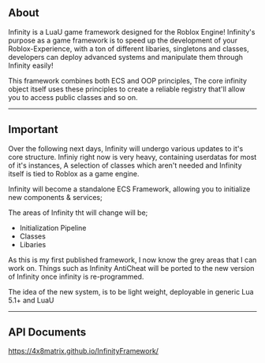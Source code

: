 ## About
Infinity is a LuaU game framework designed for the Roblox Engine! Infinity's purpose as a game framework is to speed up the development of your Roblox-Experience, with a ton of different libaries, singletons and classes, developers can deploy advanced systems and manipulate them through Infinity easily!

This framework combines both ECS and OOP principles, The core infinity object itself uses these principles to create a reliable registry that'll allow you to access public classes and so on.

------------------------------------

## Important
Over the following next days, Infinity will undergo various updates to it's core structure. 
Infiniy right now is very heavy, containing userdatas for most of it's instances, A selection of classes which aren't needed and Infinity itself is tied to Roblox as a game engine.

Infinity will become a standalone ECS Framework, allowing you to initialize new components & services; 

The areas of Infinity tht will change will be;
- Initialization Pipeline
- Classes
- Libaries

As this is my first published framework, I now know the grey areas that I can work on. 
Things such as Infinity AntiCheat will be ported to the new version of Infinity once infinity is re-programmed.

The idea of the new system, is to be light weight, deployable in generic Lua 5.1+ and LuaU

------------------------------------

## API Documents
https://4x8matrix.github.io/InfinityFramework/
